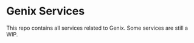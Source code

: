 # Genix Services

This repo contains all services related to Genix.
Some services are still a WIP. 
